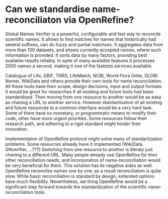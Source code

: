 # Can we standardise name-reconciliaton via OpenRefine?

Global Names Verifier is a powerful, configurable and fast way to reconcile scientific names. 
It allows to find matches for names that historically had several suffixes, can do fuzzy and partial matchses.
It aggregates data from more than 100 datasets, and shows currently accepted names, where such information is provided.
It sorts data by many factors, providing best available results reliably.
In spite of many available features it processes 2000 names a second, making it one of the fastests services available.

Catalogue of Life, GBIF, TNRS, LifeMatch, NCBI, World Flora Onlie, GLOBI Nomer, WikiData and others provide their own tools for name reconciliation.
All these tools have their scope, design decisions, input and output formats.
It would be great for researches if all existing and future tools had been standardised.
Then moving from one resource to another would be as easy as chaning a URL to another service.
However standartisation of all existing and future resources to a common interface would be a very hard task.
Some of them have no monetary, or programmatic means to modify their code, other have more urgent priorities.
Some resources follow their research path, and adhering to a rigid standard might hinder their innovation.

Implementation of OpenRefine protocol might solve many of standartization problems.
Some resources already have it implemented (WikiData, GNverifier, ...???)
Switching from one resource to another is literaly just chaning to a different URL.
Many people already use OpenRefine for their other reconciliation needs, and incorporation of name-reconciliation would be very beneficial for them.
This solution has its negative sides as well.
OpenRefine reconciles names one by one, as a result reconciliation is quite slow.
While basic reconciliation is standard by design, extended options have much flexibility.
Nevertheless, we thing OpenRefine would be a significant step forward towards the standardization of the scientific name-reconciliation tools.

